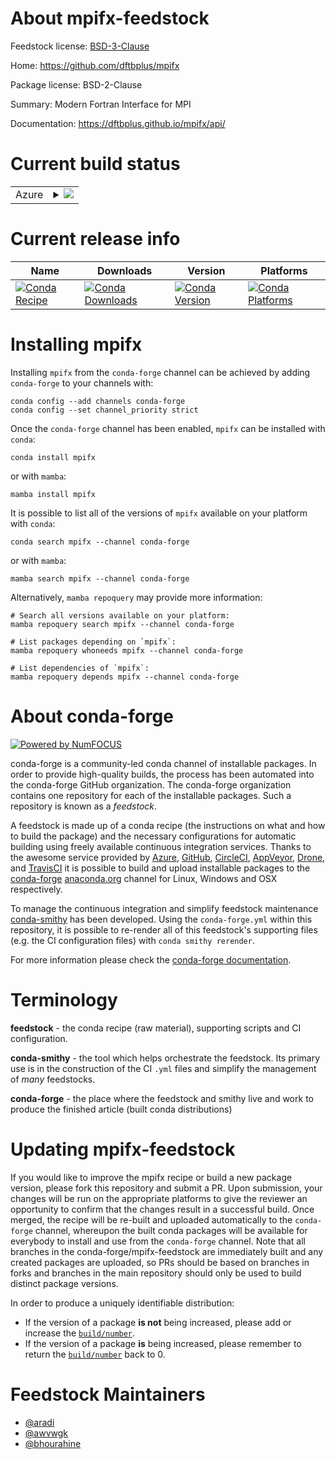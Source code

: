 About mpifx-feedstock
=====================

Feedstock license: [BSD-3-Clause](https://github.com/conda-forge/mpifx-feedstock/blob/main/LICENSE.txt)

Home: https://github.com/dftbplus/mpifx

Package license: BSD-2-Clause

Summary: Modern Fortran Interface for MPI

Documentation: https://dftbplus.github.io/mpifx/api/

Current build status
====================


<table>
    
  <tr>
    <td>Azure</td>
    <td>
      <details>
        <summary>
          <a href="https://dev.azure.com/conda-forge/feedstock-builds/_build/latest?definitionId=10335&branchName=main">
            <img src="https://dev.azure.com/conda-forge/feedstock-builds/_apis/build/status/mpifx-feedstock?branchName=main">
          </a>
        </summary>
        <table>
          <thead><tr><th>Variant</th><th>Status</th></tr></thead>
          <tbody><tr>
              <td>linux_64_mpimpich</td>
              <td>
                <a href="https://dev.azure.com/conda-forge/feedstock-builds/_build/latest?definitionId=10335&branchName=main">
                  <img src="https://dev.azure.com/conda-forge/feedstock-builds/_apis/build/status/mpifx-feedstock?branchName=main&jobName=linux&configuration=linux%20linux_64_mpimpich" alt="variant">
                </a>
              </td>
            </tr><tr>
              <td>linux_64_mpiopenmpi</td>
              <td>
                <a href="https://dev.azure.com/conda-forge/feedstock-builds/_build/latest?definitionId=10335&branchName=main">
                  <img src="https://dev.azure.com/conda-forge/feedstock-builds/_apis/build/status/mpifx-feedstock?branchName=main&jobName=linux&configuration=linux%20linux_64_mpiopenmpi" alt="variant">
                </a>
              </td>
            </tr><tr>
              <td>linux_aarch64_mpimpich</td>
              <td>
                <a href="https://dev.azure.com/conda-forge/feedstock-builds/_build/latest?definitionId=10335&branchName=main">
                  <img src="https://dev.azure.com/conda-forge/feedstock-builds/_apis/build/status/mpifx-feedstock?branchName=main&jobName=linux&configuration=linux%20linux_aarch64_mpimpich" alt="variant">
                </a>
              </td>
            </tr><tr>
              <td>linux_aarch64_mpiopenmpi</td>
              <td>
                <a href="https://dev.azure.com/conda-forge/feedstock-builds/_build/latest?definitionId=10335&branchName=main">
                  <img src="https://dev.azure.com/conda-forge/feedstock-builds/_apis/build/status/mpifx-feedstock?branchName=main&jobName=linux&configuration=linux%20linux_aarch64_mpiopenmpi" alt="variant">
                </a>
              </td>
            </tr><tr>
              <td>linux_ppc64le_mpimpich</td>
              <td>
                <a href="https://dev.azure.com/conda-forge/feedstock-builds/_build/latest?definitionId=10335&branchName=main">
                  <img src="https://dev.azure.com/conda-forge/feedstock-builds/_apis/build/status/mpifx-feedstock?branchName=main&jobName=linux&configuration=linux%20linux_ppc64le_mpimpich" alt="variant">
                </a>
              </td>
            </tr><tr>
              <td>linux_ppc64le_mpiopenmpi</td>
              <td>
                <a href="https://dev.azure.com/conda-forge/feedstock-builds/_build/latest?definitionId=10335&branchName=main">
                  <img src="https://dev.azure.com/conda-forge/feedstock-builds/_apis/build/status/mpifx-feedstock?branchName=main&jobName=linux&configuration=linux%20linux_ppc64le_mpiopenmpi" alt="variant">
                </a>
              </td>
            </tr><tr>
              <td>osx_64_mpimpich</td>
              <td>
                <a href="https://dev.azure.com/conda-forge/feedstock-builds/_build/latest?definitionId=10335&branchName=main">
                  <img src="https://dev.azure.com/conda-forge/feedstock-builds/_apis/build/status/mpifx-feedstock?branchName=main&jobName=osx&configuration=osx%20osx_64_mpimpich" alt="variant">
                </a>
              </td>
            </tr><tr>
              <td>osx_64_mpiopenmpi</td>
              <td>
                <a href="https://dev.azure.com/conda-forge/feedstock-builds/_build/latest?definitionId=10335&branchName=main">
                  <img src="https://dev.azure.com/conda-forge/feedstock-builds/_apis/build/status/mpifx-feedstock?branchName=main&jobName=osx&configuration=osx%20osx_64_mpiopenmpi" alt="variant">
                </a>
              </td>
            </tr><tr>
              <td>osx_arm64</td>
              <td>
                <a href="https://dev.azure.com/conda-forge/feedstock-builds/_build/latest?definitionId=10335&branchName=main">
                  <img src="https://dev.azure.com/conda-forge/feedstock-builds/_apis/build/status/mpifx-feedstock?branchName=main&jobName=osx&configuration=osx%20osx_arm64_" alt="variant">
                </a>
              </td>
            </tr>
          </tbody>
        </table>
      </details>
    </td>
  </tr>
</table>

Current release info
====================

| Name | Downloads | Version | Platforms |
| --- | --- | --- | --- |
| [![Conda Recipe](https://img.shields.io/badge/recipe-mpifx-green.svg)](https://anaconda.org/conda-forge/mpifx) | [![Conda Downloads](https://img.shields.io/conda/dn/conda-forge/mpifx.svg)](https://anaconda.org/conda-forge/mpifx) | [![Conda Version](https://img.shields.io/conda/vn/conda-forge/mpifx.svg)](https://anaconda.org/conda-forge/mpifx) | [![Conda Platforms](https://img.shields.io/conda/pn/conda-forge/mpifx.svg)](https://anaconda.org/conda-forge/mpifx) |

Installing mpifx
================

Installing `mpifx` from the `conda-forge` channel can be achieved by adding `conda-forge` to your channels with:

```
conda config --add channels conda-forge
conda config --set channel_priority strict
```

Once the `conda-forge` channel has been enabled, `mpifx` can be installed with `conda`:

```
conda install mpifx
```

or with `mamba`:

```
mamba install mpifx
```

It is possible to list all of the versions of `mpifx` available on your platform with `conda`:

```
conda search mpifx --channel conda-forge
```

or with `mamba`:

```
mamba search mpifx --channel conda-forge
```

Alternatively, `mamba repoquery` may provide more information:

```
# Search all versions available on your platform:
mamba repoquery search mpifx --channel conda-forge

# List packages depending on `mpifx`:
mamba repoquery whoneeds mpifx --channel conda-forge

# List dependencies of `mpifx`:
mamba repoquery depends mpifx --channel conda-forge
```


About conda-forge
=================

[![Powered by
NumFOCUS](https://img.shields.io/badge/powered%20by-NumFOCUS-orange.svg?style=flat&colorA=E1523D&colorB=007D8A)](https://numfocus.org)

conda-forge is a community-led conda channel of installable packages.
In order to provide high-quality builds, the process has been automated into the
conda-forge GitHub organization. The conda-forge organization contains one repository
for each of the installable packages. Such a repository is known as a *feedstock*.

A feedstock is made up of a conda recipe (the instructions on what and how to build
the package) and the necessary configurations for automatic building using freely
available continuous integration services. Thanks to the awesome service provided by
[Azure](https://azure.microsoft.com/en-us/services/devops/), [GitHub](https://github.com/),
[CircleCI](https://circleci.com/), [AppVeyor](https://www.appveyor.com/),
[Drone](https://cloud.drone.io/welcome), and [TravisCI](https://travis-ci.com/)
it is possible to build and upload installable packages to the
[conda-forge](https://anaconda.org/conda-forge) [anaconda.org](https://anaconda.org/)
channel for Linux, Windows and OSX respectively.

To manage the continuous integration and simplify feedstock maintenance
[conda-smithy](https://github.com/conda-forge/conda-smithy) has been developed.
Using the ``conda-forge.yml`` within this repository, it is possible to re-render all of
this feedstock's supporting files (e.g. the CI configuration files) with ``conda smithy rerender``.

For more information please check the [conda-forge documentation](https://conda-forge.org/docs/).

Terminology
===========

**feedstock** - the conda recipe (raw material), supporting scripts and CI configuration.

**conda-smithy** - the tool which helps orchestrate the feedstock.
                   Its primary use is in the construction of the CI ``.yml`` files
                   and simplify the management of *many* feedstocks.

**conda-forge** - the place where the feedstock and smithy live and work to
                  produce the finished article (built conda distributions)


Updating mpifx-feedstock
========================

If you would like to improve the mpifx recipe or build a new
package version, please fork this repository and submit a PR. Upon submission,
your changes will be run on the appropriate platforms to give the reviewer an
opportunity to confirm that the changes result in a successful build. Once
merged, the recipe will be re-built and uploaded automatically to the
`conda-forge` channel, whereupon the built conda packages will be available for
everybody to install and use from the `conda-forge` channel.
Note that all branches in the conda-forge/mpifx-feedstock are
immediately built and any created packages are uploaded, so PRs should be based
on branches in forks and branches in the main repository should only be used to
build distinct package versions.

In order to produce a uniquely identifiable distribution:
 * If the version of a package **is not** being increased, please add or increase
   the [``build/number``](https://docs.conda.io/projects/conda-build/en/latest/resources/define-metadata.html#build-number-and-string).
 * If the version of a package **is** being increased, please remember to return
   the [``build/number``](https://docs.conda.io/projects/conda-build/en/latest/resources/define-metadata.html#build-number-and-string)
   back to 0.

Feedstock Maintainers
=====================

* [@aradi](https://github.com/aradi/)
* [@awvwgk](https://github.com/awvwgk/)
* [@bhourahine](https://github.com/bhourahine/)

